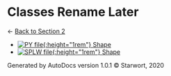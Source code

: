 # Classes Rename Later

← [Back to Section 2](..)

- [![PY file](https://img.icons8.com/windows/512/4a90e2/py.png){:height="1rem"} Shape](shape.py)
- [![SPLW file](https://starwort.github.io/computer-science/icon-splw.png){:height="1rem"} Shape](shape.splw)

Generated by AutoDocs version 1.0.1 © Starwort, 2020
